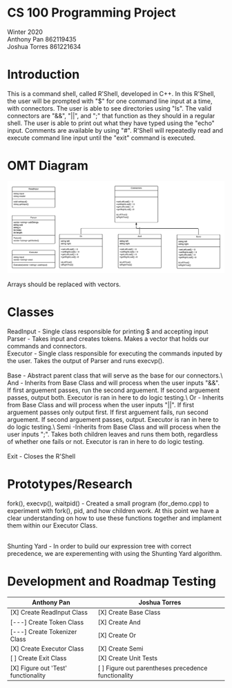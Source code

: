 # CS 100 Programming Project

Winter 2020\
Anthony Pan 862119435\
Joshua Torres 861221634

# Introduction

This is a command shell, called R'Shell, developed in C++. In this R'Shell, the user will be prompted with "$" for one command line input at a time, with connectors. The user is able to see directories using "ls". The valid connectors are "&&", "||", and ";" that function as they should in a regular shell. The user is able to print out what they have typed using the "echo" input. Comments are available by using "#". R'Shell will repeatedly read and execute command line input until the "exit" command is executed.

# OMT Diagram
![R'Shell Assignment 1](images/Rshell.png)

Arrays should be replaced with vectors.
# Classes
ReadInput - Single class responsible for printing $ and accepting input\
Parser - Takes input and creates tokens. Makes a vector that holds our commands and connectors.\
Executor - Single class responsible for executing the commands inputed by the user. Takes the output of Parser and runs execvp(). <br /> <br />
Base - Abstract parent class that will serve as the base for our connectors.\ 
And - Inherits from Base Class and will process when the user inputs "&&". If first arguement passes, run the second arguement. If second arguement passes, output both. Executor is ran in here to do logic testing.\ 
Or - Inherits from Base Class and will process when the user inputs "||". If first arguement passes only output first. If first arguement fails, run second arguement. If second arguement passes, output. Executor is ran in here to do logic testing.\ 
Semi -Inherits from Base Class and will process when the user inputs ";". Takes both children leaves and runs them both, regardless of whether one fails or not. Executor is ran in here to do logic testing. <br /> <br />
Exit - Closes the R'Shell
# Prototypes/Research
fork(), execvp(), waitpid() - Created a small program (for_demo.cpp) to experiment with fork(), pid, and how children work. At this point we have a clear understanding on how to use these functions together and implament them within our Executor Class. <br /> <br />

Shunting Yard - In order to build our expression tree with correct precedence, we are experementing with using the Shunting Yard algorithm.

# Development and Roadmap Testing
Anthony Pan | Joshua Torres
------------ | -------------
[X] Create ReadInput Class| [X] Create Base Class
[---] Create Token Class | [X] Create And
[---] Create Tokenizer Class | [X] Create Or
[X] Create Executor Class | [X] Create Semi
[ ] Create Exit Class | [X] Create Unit Tests
[X] Figure out 'Test' functionality | [ ] Figure out parentheses precedence functionality
